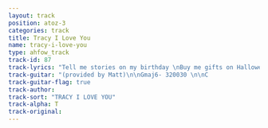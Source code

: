 ```yaml
---
layout: track
position: atoz-3
categories: track
title: Tracy I Love You
name: tracy-i-love-you
type: ahfow_track
track-id: 87
track-lyrics: "Tell me stories on my birthday \nBuy me gifts on Halloween \nShe's pretending not know me \nBut I know where she's been \n\nChange your name and change \nYour number \nI'm gonna find you anyhow \nI have been through all your things \nAsking when and how and why \n\nI spend too much time in airplanes \nEating peanuts \nAnd getting high \nDon't know why I can't stop smiling \nWhen I only need to cry"
track-guitar: "(provided by Matt)\n\nGmaj6- 320030 \n\nC                    Gm\nTell me stories on my birthday\nF               C   \nBuy me gifts on Halloween\nC                       Gm \nShe's pretending not to know me\n      F                C\nBut I know where she's been\n\n(Chorus)\nF                               C \nChange your name and change you number\nC         F Fm     Gmaj6   \nI'm gonna find you anyhow\n       F                     Em\nI have been through all your things\n       Em(add D) Em(add C) Em \nAsking when  and how  and  why\n\n(interlude)\n  C\nE---------------------------------------6h8-8p6------------\nB-----------1-3b-1----8-8-8-8-6-8---8-8---------8----------\nG--0h3-0-3-------------------------------------------------\nD----------------------------------------------------------\nA----------------------------------------------------------\nE----------------------------------------------------------\n\nC                        Gm\nI spend too much time in airplanes\n       F                   C\nEating peanuts and getting high\nC                           Gm  \nDon't know why I can't stop smiling\nF                   C  \nWhen I only need to cry\n\n(Repeat Chorus)\n\n\n  Em               C               Em                Gm\nE-10h12-10-------------10h12-10----------10h12-10----------\nB----------13-10----------------13-12--------------13-11---\nG------------------12--------------------------------------\nD----------------------------------------------------------\nA----------------------------------------------------------\nE----------------------------------------------------------\n\n                F              C            F \nE-------------------------------------------12-------12----\nB-11h13-11-13-13b-11-10h11-10---------13-13----13-13----13-\nG-----------------------------12---------------------------\nD----------------------------------------------------------\nA----------------------------------------------------------\nE----------------------------------------------------------\n\n      Fm                        Gmaj6             G\nE-----10-------10----10-10-10------------------------------\nB--10----13-13----13----------13-12---------12-13----------\nG----------------------------------------12-------12-------\nD----------------------------------------------------------\nA----------------------------------------------------------\nE----------------------------------------------------------\n\n               F\nE-----12---------------------------------------------------\nB--13----13-10-13------------------------------------------\nG----------------------------------------------------------\nD----------------------------------------------------------\nA----------------------------------------------------------\nE----------------------------------------------------------\n\noutro (Repeat Chorus) \n\nC Gm\n\n       C        Gm            C        Gm     (repeat)\nE---------------------------------------------------------\nB--3-/-5-----5--3--------3-/-5-----5--3-----------------\nG--3-/-5-----5--3--------3-/-5-----5--3-----------------\nD---------------------------------------------------------\nA---------------------------------------------------------\nE---------------------------------------------------------"
track-guitar-flag: true
track-author: 
track-sort: "TRACY I LOVE YOU"
track-alpha: T
track-original: 
---
```

